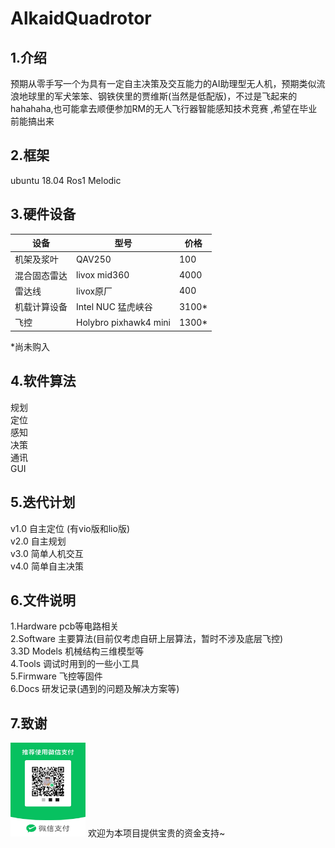 # AlkaidQuadrotor
## 1.介绍
预期从零手写一个为具有一定自主决策及交互能力的AI助理型无人机，预期类似流浪地球里的军犬笨笨、钢铁侠里的贾维斯(当然是低配版)，不过是飞起来的hahahaha,也可能拿去顺便参加RM的无人飞行器智能感知技术竞赛 ,希望在毕业前能搞出来

## 2.框架
ubuntu 18.04
Ros1 Melodic

## 3.硬件设备

| 设备 | 型号 | 价格
| --- | ----------- |---------- |
| 机架及浆叶 |  QAV250  |100|
| 混合固态雷达 |  livox mid360     |4000|
| 雷达线 |   livox原厂    |400|
| 机载计算设备 |  Intel NUC 猛虎峡谷 |3100*|
| 飞控 | Holybro pixhawk4 mini |1300*|

 *尚未购入 


## 4.软件算法
规划  
定位  
感知    
决策   
通讯  
GUI    


## 5.迭代计划
v1.0 自主定位 (有vio版和lio版)   
v2.0 自主规划  
v3.0 简单人机交互  
v4.0 简单自主决策  


## 6.文件说明
1.Hardware pcb等电路相关    
2.Software  主要算法(目前仅考虑自研上层算法，暂时不涉及底层飞控)  
3.3D Models 机械结构三维模型等  
4.Tools 调试时用到的一些小工具  
5.Firmware 飞控等固件  
6.Docs 研发记录(遇到的问题及解决方案等)

## 7.致谢   
<img src="./image/support.jpg"  width="120" height="150"  />
欢迎为本项目提供宝贵的资金支持~
